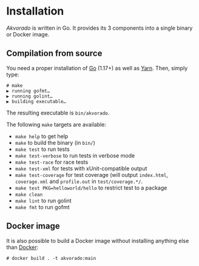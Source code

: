 # Installation

*Akvorado* is written in Go. It provides its 3 components into a
single binary or Docker image.

## Compilation from source

You need a proper installation of [Go](https://go.dev/doc/install)
(1.17+) as well as
[Yarn](https://yarnpkg.com/getting-started/install). Then, simply
type:

```console
# make
▶ running gofmt…
▶ running golint…
▶ building executable…
```

The resulting executable is `bin/akvorado`.

The following `make` targets are available:

 - `make help` to get help
 - `make` to build the binary (in `bin/`)
 - `make test` to run tests
 - `make test-verbose` to run tests in verbose mode
 - `make test-race` for race tests
 - `make test-xml` for tests with xUnit-compatible output
 - `make test-coverage` for test coverage (will output `index.html`,
   `coverage.xml` and `profile.out` in `test/coverage.*/`.
 - `make test PKG=helloworld/hello` to restrict test to a package
 - `make clean`
 - `make lint` to run golint
 - `make fmt` to run gofmt

## Docker image

It is also possible to build a Docker image without installing
anything else than [Docker](https://docs.docker.com/get-docker):

```console
# docker build . -t akvorado:main
```
